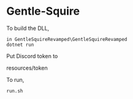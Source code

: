 # Gentle-Squire

To build the DLL, 

    in GentleSquireRevamped\GentleSquireRevamped
    dotnet run
    
Put Discord token to

resources/token


To run,
    
    run.sh
    

